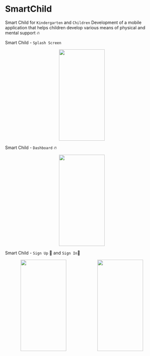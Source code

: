 ﻿# SmartChild


 Smart Child for `Kindergarten` and `Children` Development of a mobile application that helps children develop various means of physical and mental support 🔥

Smart Child - `Splash Screen`
<div style="width=100%; flex-direction: row; display: flex; justify-content: space-around; align-items: center;">
<img src="https://github.com/JasurbekRuzimov/SmartChild/assets/82991168/d44cea4a-a7d9-447b-aed9-7ed5930f57d3" width="150" height="300" /> 
</div>

 Smart Child - `Dashboard` 🔥

<div style="width=100%; flex-direction: row; display: flex; justify-content: space-around; align-items: center;">
<img src="https://github.com/JasurbekRuzimov/SmartChild/assets/82991168/2fd02b0b-6b0a-4200-a10d-0ee399a5ddb9" width="150" height="300" />
</div>


Smart Child - `Sign Up` 🔐 and `Sign In`🛅

<div style="width=100%; flex-direction: row; display: flex; justify-content: space-around; align-items: center;">
<img src="https://github.com/JasurbekRuzimov/SmartChild/assets/82991168/e08cce32-fa6a-491b-8e54-5087f66efd9c" width="150" height="300" />          <img src="https://github.com/JasurbekRuzimov/SmartChild/assets/82991168/8266d5eb-d1ef-45cd-ab1d-472ae47802bb" width="150" height="300" />
</div>


